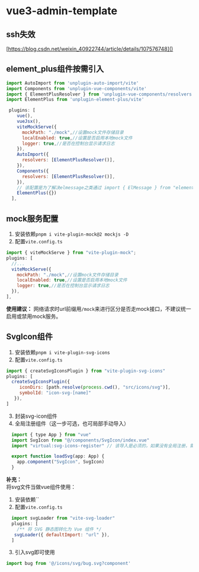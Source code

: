 # vue3-admin-template

## ssh失效

[https://blog.csdn.net/weixin_40922744/article/details/107576748]()

## element_plus组件按需引入
```js
import AutoImport from 'unplugin-auto-import/vite'
import Components from 'unplugin-vue-components/vite'
import { ElementPlusResolver } from 'unplugin-vue-components/resolvers'
import ElementPlus from 'unplugin-element-plus/vite'

 plugins: [
    vue(),
    vueJsx(),
    viteMockServe({
      mockPath: "./mock",//设置mock文件存储目录
      localEnabled: true,//设置是否启用本地mock文件
      logger: true,//是否在控制台显示请求日志
    }),
    AutoImport({
      resolvers: [ElementPlusResolver()],
    }),
    Components({
      resolvers: [ElementPlusResolver()],
    }),
    // 该配置是为了解决elmessage之类通过 import { ElMessage } from "element-plus" 形式引入会覆盖按需引入，导致样式无效的问题
    ElementPlus({})
  ],
```

## mock服务配置
1. 安装依赖`pnpm i vite-plugin-mock@2 mockjs -D`
2. 配置`vite.config.ts`
  ```js
  import { viteMockServe } from "vite-plugin-mock";
  plugins: [
    //...
    viteMockServe({
      mockPath: "./mock",//设置mock文件存储目录
      localEnabled: true,//设置是否启用本地mock文件
      logger: true,//是否在控制台显示请求日志
    }),
  ],
  ```
**使用建议：** 网络请求时url前缀用`/mock`来进行区分是否走mock接口，不建议统一启用或禁用mock服务。

## SvgIcon组件
1. 安装依赖`pnpm i vite-plugin-svg-icons`
2. 配置`vite.config.ts`
  ```js
  import { createSvgIconsPlugin } from "vite-plugin-svg-icons"
  plugins: [
    createSvgIconsPlugin({
       iconDirs: [path.resolve(process.cwd(), "src/icons/svg")],
       symbolId: "icon-svg-[name]"
     }),
  ]
  ```
3. 封装svg-icon组件
4. 全局注册组件（这一步可选，也可局部手动导入）
  ```js
    import { type App } from "vue"
    import SvgIcon from "@/components/SvgIcon/index.vue"
    import "virtual:svg-icons-register" // 该导入是必须的，如果没有全局注册，需要在main.ts中导入

    export function loadSvg(app: App) {
      app.component("SvgIcon", SvgIcon)
    }
  ```
**补充：**        
将svg文件当做vue组件使用：        
1. 安装依赖``
2. 配置`vite.config.ts`
  ```js
    import svgLoader from "vite-svg-loader"
    plugins: [
      /** 将 SVG 静态图转化为 Vue 组件 */
     svgLoader({ defaultImport: "url" }),
    ]
  ```
3. 引入svg即可使用
```js
import bug from '@/icons/svg/bug.svg?component'
```